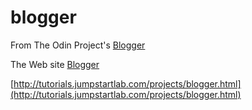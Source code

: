 # blogger

From The Odin Project's [Blogger](https://www.theodinproject.com/courses/web-development-101/lessons/ruby-on-rails)

The Web site [Blogger](https://blogger1459.herokuapp.com/)


[http://tutorials.jumpstartlab.com/projects/blogger.html](http://tutorials.jumpstartlab.com/projects/blogger.html)